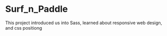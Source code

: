 # Surf_n_Paddle
This project introduced us into Sass, learned about responsive web design, and css positiong
